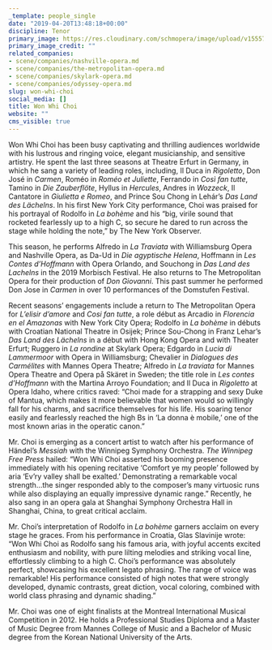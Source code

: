 ```yaml
---
_template: people_single
date: "2019-04-20T13:48:18+00:00"
discipline: Tenor
primary_image: https://res.cloudinary.com/schmopera/image/upload/v1555768038/media/2019/04/WonWhiChoi.jpg
primary_image_credit: ""
related_companies:
- scene/companies/nashville-opera.md
- scene/companies/the-metropolitan-opera.md
- scene/companies/skylark-opera.md
- scene/companies/odyssey-opera.md
slug: won-whi-choi
social_media: []
title: Won Whi Choi
website: ""
cms_visible: true
---
```

Won Whi Choi has been busy captivating and thrilling audiences worldwide with his lustrous and ringing voice, elegant musicianship, and sensitive artistry. He spent the last three seasons at Theatre Erfurt in Germany, in which he sang a variety of leading roles, including, Il Duca in _Rigoletto_, Don José in _Carmen_, Roméo in _Roméo et Juliette_, Ferrando in _Così fan tutte_, Tamino in _Die Zauberflöte_, Hyllus in _Hercules_, Andres in _Wozzeck_, Il Cantatore in _Giulietta e Romeo_, and Prince Sou Chong in Lehár’s _Das Land des Lächelns_. In his first New York City performance, Choi was praised for his portrayal of Rodolfo in _La bohème_ and his “big, virile sound that rocketed fearlessly up to a high C, so secure he dared to run across the stage while holding the note,” by The New York Observer.

This season, he performs Alfredo in _La Traviata_ with Williamsburg Opera and Nashville Opera, as Da-Ud in _Die agyptische Helena_, Hoffmann in _Les Contes d’Hoffmann_ with Opera Orlando, and Souchong in _Das Land des Lachelns_ in the 2019 Morbisch Festival. He also returns to The Metropolitan Opera for their production of _Don Giovanni_.  This past summer he performed Don Jose in _Carmen_ in over 10 performances of the Domstufen Festival.

Recent seasons’ engagements include a return to The Metropolitan Opera for _L’elisir d’amore_ and _Cosi fan tutte_, a role début as Arcadio in _Florencia en el Amazonas_ with New York City Opera; Rodolfo in _La bohème_ in débuts with Croatian National Theatre in Osijek; Prince Sou-Chong in Franz Lehar’s _Das Land des Lächelns_ in a début with Hong Kong Opera and with Theater Erfurt; Ruggero in _La rondine_ at Skylark Opera; Edgardo in _Lucia di Lammermoor_ with Opera in Williamsburg; Chevalier in _Dialogues des Carmélites_ with Mannes Opera Theatre;  Alfredo in _La traviata_ for Mannes Opera Theatre and Opera på Skäret in Sweden; the title role in _Les contes d’Hoffmann_ with the Martina Arroyo Foundation; and Il Duca in _Rigoletto_ at Opera Idaho, where critics raved: “Choi made for a strapping and sexy Duke of Mantua, which makes it more believable that women would so willingly fall for his charms, and sacrifice themselves for his life. His soaring tenor easily and fearlessly reached the high Bs in ‘La donna è mobile,’ one of the most known arias in the operatic canon.”

Mr. Choi is emerging as a concert artist to watch after his performance of Händel’s _Messiah_ with the Winnipeg Symphony Orchestra. _The Winnipeg Free Press_ hailed: “Won Whi Choi asserted his booming presence immediately with his opening recitative ‘Comfort ye my people’ followed by aria ‘Ev’ry valley shall be exalted.’ Demonstrating a remarkable vocal strength…the singer responded ably to the composer’s many virtuosic runs while also displaying an equally impressive dynamic range.” Recently, he also sang in an opera gala at Shanghai Symphony Orchestra Hall in Shanghai, China, to great critical acclaim.

Mr. Choi’s interpretation of Rodolfo in _La bohème_ garners acclaim on every stage he graces. From his performance in Croatia, Glas Slavinije wrote: “Won Whi Choi as Rodolfo sang his famous aria, with joyful accents excited enthusiasm and nobility, with pure lilting melodies and striking vocal line, effortlessly climbing to a high C. Choi’s performance was absolutely perfect, showcasing his excellent legato phrasing. The range of voice was remarkable! His performance consisted of high notes that were strongly developed, dynamic contrasts, great diction, vocal coloring, combined with world class phrasing and dynamic shading.”

Mr. Choi was one of eight finalists at the Montreal International Musical Competition in 2012. He holds a Professional Studies Diploma and a Master of Music Degree from Mannes College of Music and a Bachelor of Music degree from the Korean National University of the Arts.